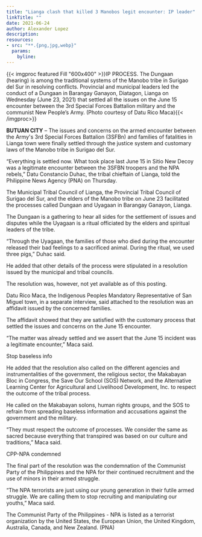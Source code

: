 ```yaml
---
title: "Lianga clash that killed 3 Manobos legit encounter: IP leader"
linkTitle: ""
date: 2021-06-24
author: Alexander Lopez
description:
resources:
- src: "**.{png,jpg,webp}"
  params:
    byline: 
---
```

{{< imgproc featured Fill "600x400" >}}IP PROCESS. The Dungaan (hearing) is among the traditional systems of the Manobo tribe in Surigao del Sur in resolving conflicts. Provincial and municipal leaders led the conduct of a Dungaan in Barangay Ganayon, Diatagon, Lianga on Wednesday (June 23, 2021) that settled all the issues on the June 15 encounter between the 3rd Special Forces Battalion military and the communist New People’s Army. (Photo courtesy of Datu Rico Maca){{< /imgproc>}}

**BUTUAN CITY** –  The issues and concerns on the armed encounter between the Army's 3rd Special Forces Battalion (3SFBn) and families of fatalities in Lianga town were finally settled through the justice system and customary laws of the Manobo tribe in Surigao del Sur.

“Everything is settled now. What took place last June 15 in Sitio New Decoy was a legitimate encounter between the 3SFBN troopers and the NPA rebels,” Datu Constancio Duhac, the tribal chieftain of Lianga, told the Philippine News Agency (PNA) on Thursday.

The Municipal Tribal Council of Lianga, the Provincial Tribal Council of Surigao del Sur, and the elders of the Manobo tribe on June 23 facilitated the processes called Dungaan and Uyagaan in Barangay Ganayon, Lianga.

The Dungaan is a gathering to hear all sides for the settlement of issues and disputes while the Uyagaan is a ritual officiated by the elders and spiritual leaders of the tribe.

“Through the Uyagaan, the families of those who died during the encounter released their bad feelings to a sacrificed animal. During the ritual, we used three pigs,” Duhac said.

He added that other details of the process were stipulated in a resolution issued by the municipal and tribal councils.

The resolution was, however, not yet available as of this posting.

Datu Rico Maca, the Indigenous Peoples Mandatory Representative of San Miguel town, in a separate interview, said attached to the resolution was an affidavit issued by the concerned families.

The affidavit showed that they are satisfied with the customary process that settled the issues and concerns on the June 15 encounter.

“The matter was already settled and we assert that the June 15 incident was a legitimate encounter,” Maca said.

Stop baseless info

He added that the resolution also called on the different agencies and instrumentalities of the government, the religious sector, the Makabayan Bloc in Congress, the Save Our School (SOS) Network, and the Alternative Learning Center for Agricultural and Livelihood Development, Inc. to respect the outcome of the tribal process.

He called on the Makabayan solons, human rights groups, and the SOS to refrain from spreading baseless information and accusations against the government and the military.

“They must respect the outcome of processes. We consider the same as sacred because everything that transpired was based on our culture and traditions,” Maca said.

CPP-NPA condemned

The final part of the resolution was the condemnation of the Communist Party of the Philippines and the NPA for their continued recruitment and the use of minors in their armed struggle.

“The NPA terrorists are just using our young generation in their futile armed struggle. We are calling them to stop recruiting and manipulating our youths,” Maca said.

The Communist Party of the Philippines - NPA is listed as a terrorist organization by the United States, the European Union, the United Kingdom, Australia, Canada, and New Zealand. (PNA)